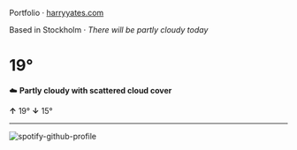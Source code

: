 Portfolio · [harryyates.com](https://harryyates.com)

<!-- WEATHER_START -->
Based in Stockholm · *There will be partly cloudy today*

# 19°
☁️ **Partly cloudy with scattered cloud cover**

**↑** 19° **↓** 15°

---
<!-- WEATHER_END -->

<p align="left">
  <a>
    <img src="https://spotify-github-profile.kittinanx.com/api/view?uid=bigbello&cover_image=true&theme=natemoo-re&show_offline=true&background_color=121212&interchange=false&bar_color=53b14f&bar_color_cover=false" alt="spotify-github-profile">
  </a>
</p>